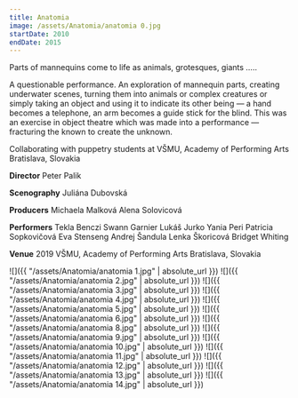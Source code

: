 ```yaml
---
title: Anatomia
image: /assets/Anatomia/anatomia 0.jpg
startDate: 2010
endDate: 2015
---
```


Parts of mannequins come to life as animals, grotesques, giants …..

A questionable performance. An exploration of mannequin parts, creating underwater scenes, turning them into animals or complex creatures or simply taking an object and using it to indicate its other being — a hand becomes a telephone, an arm becomes a guide stick for the blind. This was an exercise in object theatre which was made into a performance — fracturing the known to create the unknown.

Collaborating with puppetry students at VŠMU, Academy of Performing Arts Bratislava, Slovakia

**Director**
Peter Palik

**Scenography**
Juliána Dubovská

**Producers**
Michaela Malková
Alena Solovicová

**Performers**
Tekla Benczi
Swann Garnier
Lukáš Jurko
Yania Peri
Patricia Sopkovičová
Eva Stenseng
Andrej Šandula
Lenka Škoricová
Bridget Whiting

**Venue**
2019
VŠMU, Academy of Performing Arts Bratislava, Slovakia

![]({{ "/assets/Anatomia/anatomia 1.jpg" | absolute_url }})
![]({{ "/assets/Anatomia/anatomia 2.jpg" | absolute_url }})
![]({{ "/assets/Anatomia/anatomia 3.jpg" | absolute_url }})
![]({{ "/assets/Anatomia/anatomia 4.jpg" | absolute_url }})
![]({{ "/assets/Anatomia/anatomia 5.jpg" | absolute_url }})
![]({{ "/assets/Anatomia/anatomia 6.jpg" | absolute_url }})
![]({{ "/assets/Anatomia/anatomia 8.jpg" | absolute_url }})
![]({{ "/assets/Anatomia/anatomia 9.jpg" | absolute_url }})
![]({{ "/assets/Anatomia/anatomia 10.jpg" | absolute_url }})
![]({{ "/assets/Anatomia/anatomia 11.jpg" | absolute_url }})
![]({{ "/assets/Anatomia/anatomia 12.jpg" | absolute_url }})
![]({{ "/assets/Anatomia/anatomia 13.jpg" | absolute_url }})
![]({{ "/assets/Anatomia/anatomia 14.jpg" | absolute_url }})
